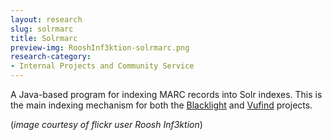 ```yaml
---
layout: research
slug: solrmarc
title: Solrmarc
preview-img: RooshInf3ktion-solrmarc.png
research-category:
- Internal Projects and Community Service
---
```


A Java-based program for indexing MARC records into Solr indexes. This is the main indexing mechanism for both the [Blacklight](http://projectblacklight.org/) and [Vufind](http://vufind.org/) projects.

(_image courtesy of flickr user Roosh Inf3ktion_)
